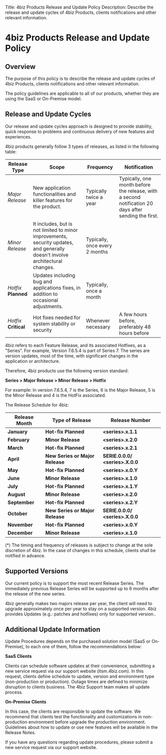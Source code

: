 Title: 4biz Products Release and Update Policy
Description: Describe the release and update cycles of 4biz Products, clients notifications and other relevant information.

# 4biz Products Release and Update Policy

## Overview
The purpose of this policy is to describe the release and update cycles of
4biz Products, clients notifications and other relevant information.

The policy guidelines are applicable to all of our products, whether they are
using the SaaS or On-Premise model.

## Release and Update Cycles
Our release and update cycles approach is designed to provide stability, quick
response to problems and continuous delivery of new features and experiences.

4biz products generally follow 3 types of releases, as listed in the
following table:

| **Release Type**     | **Scope**                                                                                                                 | **Frequency**                      | **Notification**                                                                                  |
|------------------------|----------------------------------------------------------------------------------------------------------------------------|-------------------------------------|--------------------------------------------------------------------------------------------------|
| *Major Release*        | New application functionalities and killer features for the product.                                                                    | Typically twice a year     | Typically, one month before the release, with a second notification 20 days after sending the first. |
| *Minor Release*        | It includes, but is not limited to minor improvements, security updates, and generally doesn't involve architectural changes. | Typically, once every 2 months |                                                                                                  |
| *Hotfix* **Planned** | Updates including bug and applications fixes, in addition to occasional adjustments.                                                  | Typically, once a month        |                                                                                                  |
| *Hotfix* **Critical**   | Hot fixes needed for system stability or security                                                 | Whenever necessary               | A few hours before, preferably 48 hours before                                                  |


4biz refers to each Feature Release, and its associated Hotfixes, as a
"Series". For example, Version 7.6.5.4 is part of Series 7. The series are
version updates, most of the time, with significant changes in the application
or architecture.

Therefore, 4biz products use the following version standard:

**Series \> Major Release \> Minor Release \> Hotfix**

For example: In version 7.6.5.4, 7 is the Series, 6 is the Major Release, 5 is
the Minor Release and 4 is the HotFix associated.

The Release Schedule for 4biz:

| **Release Month** | **Type of Release**             | **Release Number**                |
|-------------------|---------------------------------|-----------------------------------|
| **January**       | **Hot-fix Planned**             | **<series\>.x.1.1**              |
| **February**      | **Minor Release**               | **<series\>.x.2.0**              |
| **March**         | **Hot-fix Planned**             | **<series\>.x.2.1**              |
| **April**         | **New Series or Major Release** | **SERIE.0.0.0/ <series\>.X.0.0** |
| **May**           | **Hot-fix Planned**             | **<series\>.x.0.Y**              |
| **June**          | **Minor Release**               | **<series\>.x.1.0**              |
| **July**          | **Hot-fix Planned**             | **<series\>.x.1.Y**              |
| **August**        | **Minor Release**               | **<series\>.x.2.0**              |
| **September**     | **Hot-fix Planned**             | **<series\>.x.2.Y**              |
| **October**       | **New Series or Major Release** | **SERIE.0.0.0/ <series\>.X.0.0** |
| **November**      | **Hot-fix Planned**             | **<series\>.x.0.Y**              |
| **December**      | **Minor Release**               | **<series\>.x.1.0**              |

(\*) The timing and frequency of releases is subject to change at the sole
discretion of 4biz. In the case of changes in this schedule, clients shall
be notified in advance.

## Supported Versions

Our current policy is to support the most recent Release Series. The immediately
previous Release Series will be supported up to 6 months after the release of
the new series.

4biz generally makes two majors release per year, the client will need to
upgrade approximately once per year to stay on a supported version. 4biz
provides Updates (e.g.: patches and hotfixes) only for supported version..

## Additional Update Information


Update Procedures depends on the purchased solution model (SaaS or On-Premise),
to each one of them, follow the recommendations below:

**SaaS Clients**

Clients can schedule software updates at their convenience, submitting a new
service request via our support website (itsm.4biz.com). In this request,
clients define schedule to update, version and environment type (non-production
or production). Outage times are defined to minimize disruption to clients
business. The 4biz Support team makes all update process.

**On-Premise Clients**

In this case, the clients are responsible to update the software. We recommend
that clients test the functionality and customizations in non-production
environment before upgrade the production environment. Guidelines about how to
update or use new features will be available in the Release Notes.

If you have any questions regarding update procedures, please submit a new
service request via our support website.
